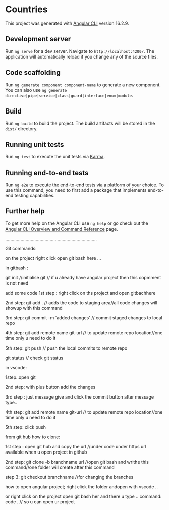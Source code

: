 # Countries

This project was generated with [Angular CLI](https://github.com/angular/angular-cli) version 16.2.9.

## Development server

Run `ng serve` for a dev server. Navigate to `http://localhost:4200/`. The application will automatically reload if you change any of the source files.

## Code scaffolding

Run `ng generate component component-name` to generate a new component. You can also use `ng generate directive|pipe|service|class|guard|interface|enum|module`.

## Build

Run `ng build` to build the project. The build artifacts will be stored in the `dist/` directory.

## Running unit tests

Run `ng test` to execute the unit tests via [Karma](https://karma-runner.github.io).

## Running end-to-end tests

Run `ng e2e` to execute the end-to-end tests via a platform of your choice. To use this command, you need to first add a package that implements end-to-end testing capabilities.

## Further help

To get more help on the Angular CLI use `ng help` or go check out the [Angular CLI Overview and Command Reference](https://angular.io/cli) page.


........................................................................

Git commands:

on the project right click open git bash here
...


 in gitbash :
 
 
git init  //initialise git // if u already have angular project then this copmment is not need

add some code
 1st step : right click on ths project and open gitbachhere
 
 2nd step:  git add . // adds the code to staging area//all code changes will showup with this command

 3rd step: git commit -m 'added changes' // commit staged changes to local repo
 
 4th step: git add remote name git-url // to update remote repo location//one time only u need to do it
 
5th step: git push // push the local commits to remote repo


git status // check git status


in vscode:

1step..open git

2nd step: with plus button add the changes

3rd step :  just message give and click the commit button after message type..

4th step: git add remote name git-url // to update remote repo location//one time only u need to do it

5th step: click push 


from git hub how to clone:

1st step : open git hub and copy the url //under code under https url available  when u open project in github


2nd step: git clone -b branchname url  //open git bash  and writhe this command//one folder will create after this command 

step 3: git checkout branchname //for changing the branches


how to open angular project;
right click the folder andopen with vscode ..

or right click on the project open git bash her and there u type .. command: code . // so  u can open ur project
